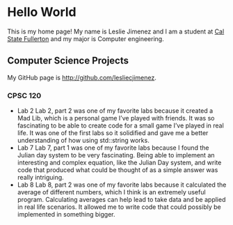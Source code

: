 # Hello World

This is my home page! My name is Leslie Jimenez and I am a student at [Cal State Fullerton](http://www.fullerton.edu/) and my major is Computer engineering.

## Computer Science Projects

My GitHub page is http://github.com/lesliecjimenez.

### CPSC 120

* Lab 2
    Lab 2, part 2 was one of my favorite labs because it created a Mad Lib, which is a personal game I’ve played with friends. It was so fascinating to be able to create code for a small game I’ve played in real life. It was one of the first labs so it solidified and gave me a better understanding of how using std::string works. 
* Lab 7
    Lab 7, part 1 was one of my favorite labs because I found the Julian day system to be very fascinating. Being able to implement an interesting and complex equation, like the Julian Day system, and write code that produced what could be thought of as a simple answer was really intriguing. 
* Lab 8
    Lab 8, part 2 was one of my favorite labs because it calculated the average of different numbers, which I think is an extremely useful program. Calculating averages can help lead to take data and be applied in real life scenarios. It allowed me to write code that could possibly be implemented in something bigger.